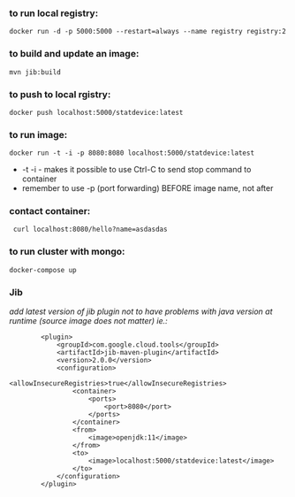 ### to run local registry:
```docker run -d -p 5000:5000 --restart=always --name registry registry:2```

### to build and update an image:
```mvn jib:build```

### to push to local rgistry:
```docker push localhost:5000/statdevice:latest``` 

### to run image:
```docker run -t -i -p 8080:8080 localhost:5000/statdevice:latest```
 
 * -t -i  - makes it possible to use Ctrl-C to send stop command to container
 * remember to use -p (port forwarding) BEFORE image name, not after

### contact container:
``` curl localhost:8080/hello?name=asdasdas```

### to run cluster with mongo:
```docker-compose up```

### Jib
*add latest version of jib plugin not to have problems with java version at runtime (source image does not matter) ie.:*

			<plugin>
				<groupId>com.google.cloud.tools</groupId>
				<artifactId>jib-maven-plugin</artifactId>
				<version>2.0.0</version>
				<configuration>
					<allowInsecureRegistries>true</allowInsecureRegistries>
					<container>
						<ports>
							<port>8080</port>
						</ports>
					</container>
					<from>
						<image>openjdk:11</image>
					</from>
					<to>
						<image>localhost:5000/statdevice:latest</image>
					</to>
				</configuration>
			</plugin>
